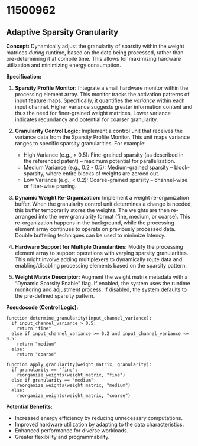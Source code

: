 # 11500962

## Adaptive Sparsity Granularity

**Concept:** Dynamically adjust the granularity of sparsity within the weight matrices *during* runtime, based on the data being processed, rather than pre-determining it at compile time. This allows for maximizing hardware utilization and minimizing energy consumption.

**Specification:**

1.  **Sparsity Profile Monitor:** Integrate a small hardware monitor within the processing element array. This monitor tracks the activation patterns of input feature maps. Specifically, it quantifies the *variance* within each input channel. Higher variance suggests greater information content and thus the need for finer-grained weight matrices. Lower variance indicates redundancy and potential for coarser granularity.

2.  **Granularity Control Logic:** Implement a control unit that receives the variance data from the Sparsity Profile Monitor. This unit maps variance ranges to specific sparsity granularities. For example:

    *   High Variance (e.g., > 0.5): Fine-grained sparsity (as described in the referenced patent) – maximum potential for parallelization.
    *   Medium Variance (e.g., 0.2 - 0.5): Medium-grained sparsity – block-sparsity, where entire blocks of weights are zeroed out.
    *   Low Variance (e.g., < 0.2): Coarse-grained sparsity – channel-wise or filter-wise pruning.

3.  **Dynamic Weight Re-Organization:** Implement a weight re-organization buffer. When the granularity control unit determines a change is needed, this buffer temporarily stores the weights.  The weights are then re-arranged into the new granularity format (fine, medium, or coarse).  This re-organization happens in the background, while the processing element array continues to operate on previously processed data.  Double buffering techniques can be used to minimize latency.

4.  **Hardware Support for Multiple Granularities:** Modify the processing element array to support operations with varying sparsity granularities. This might involve adding multiplexers to dynamically route data and enabling/disabling processing elements based on the sparsity pattern.

5. **Weight Matrix Descriptor:** Augment the weight matrix metadata with a “Dynamic Sparsity Enable” flag. If enabled, the system uses the runtime monitoring and adjustment process. If disabled, the system defaults to the pre-defined sparsity pattern.

**Pseudocode (Control Logic):**

```
function determine_granularity(input_channel_variance):
  if input_channel_variance > 0.5:
    return "fine"
  else if input_channel_variance >= 0.2 and input_channel_variance <= 0.5:
    return "medium"
  else:
    return "coarse"

function apply_granularity(weight_matrix, granularity):
  if granularity == "fine":
    reorganize_weights(weight_matrix, "fine")
  else if granularity == "medium":
    reorganize_weights(weight_matrix, "medium")
  else:
    reorganize_weights(weight_matrix, "coarse")
```

**Potential Benefits:**

*   Increased energy efficiency by reducing unnecessary computations.
*   Improved hardware utilization by adapting to the data characteristics.
*   Enhanced performance for diverse workloads.
*   Greater flexibility and programmability.